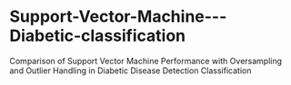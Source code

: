 # Support-Vector-Machine---Diabetic-classification
Comparison of Support Vector Machine Performance with Oversampling and Outlier Handling in Diabetic Disease Detection Classification
